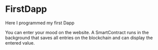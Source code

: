 # FirstDapp
 Here I programmed my first Dapp

You can enter your mood on the website. 
A SmartContract runs in the background that saves all entries on the blockchain and can display the entered value.

